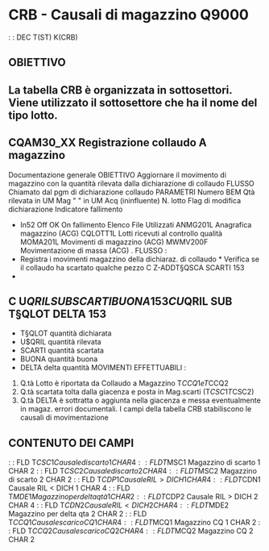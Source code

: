 # CRB - Causali di magazzino Q9000
 :  : DEC T(ST) K(CRB)
## OBIETTIVO
La tabella CRB è organizzata in sottosettori. Viene utilizzato il sottosettore che ha il nome del tipo lotto.
---------------------------------------------------------------------
CQAM30_XX  Registrazione collaudo A magazzino
---------------------------------------------------------------------
Documentazione generale
OBIETTIVO
Aggiornare il movimento di magazzino con la quantità rilevata dalla dichiarazione di collaudo
FLUSSO
Chiamato dal pgm di dichiarazione collaudo
PARAMETRI
Numero BEM
Qtà rilevata in UM Mag
"      "     in UM Acq (ininfluente)
N. lotto
Flag di modifica dichiarazione
Indicatore fallimento
- In52  Off    OK
On     fallimento
Elenco File Utilizzati
ANMG201L  Anagrafica magazzino      (ACG)
CQLOTT1L  Lotti ricevuti al controllo qualità
MOMA201L  Movimenti di magazzino    (ACG)
MWMV200F  Movimentazione di massa   (ACG)
.
FLUSSO : 
-  Registra i movimenti magazzino della dichiaraz. di collaudo \* Verifica se il collaudo ha scartato qualche pezzo
C                     Z-ADDT§QSCA    SCARTI 153
- 
C           U$QRIL    SUB  SCARTI    BUONA  153
C           U$QRIL    SUB  T§QLOT    DELTA  153
- 
-  T§QLOT  quantità dichiarata
-  U$QRIL  quantità rilevata
-  SCARTI  quantità scartata
-  BUONA   quantità buona
-  DELTA   delta quantità
MOVIMENTI EFFETTUABILI : 
1)  Q.tà Lotto è riportata da Collaudo a Magazzino
T$CCQ1 e T$CCQ2
2)  Q.tà scartata tolta dalla giacenza e posta in Mag.scarti (T$CSC1 T$CSC2)
3)  Q.tà DELTA è sottratta o aggiunta nella giacenza e messa eventualmente in magaz. errori documentali.
I campi della tabella CRB stabiliscono le causali di movimentazione
## CONTENUTO DEI CAMPI
 :  : FLD T$CSC1    Causale di scarto        1    CHAR 4
 :  : FLD T$MSC1    Magazzino di scarto      1    CHAR 2
 :  : FLD T$CSC2    Causale di scarto        2    CHAR 4
 :  : FLD T$MSC2    Magazzino di scarto      2    CHAR 2
 :  : FLD T$CDP1    Causale RIL > DICH       1    CHAR 4
 :  : FLD T$CDN1    Causale RIL < DICH       1    CHAR 4
 :  : FLD T$MDE1    Magazzino per delta qtà  1    CHAR 2
 :  : FLD T$CDP2    Causale RIL > DICH       2    CHAR 4
 :  : FLD T$CDN2    Causale RIL < DICH       2    CHAR 4
 :  : FLD T$MDE2    Magazzino per delta qta  2    CHAR 2
 :  : FLD T$CCQ1    Causale scarico CQ       1    CHAR 4
 :  : FLD T$MCQ1    Magazzino CQ             1    CHAR 2
 :  : FLD T$CCQ2    Causale scarico CQ       2    CHAR 4
 :  : FLD T$MCQ2    Magazzino CQ             2    CHAR 2

